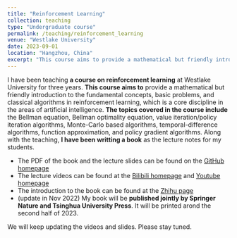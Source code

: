 ```yaml
---
title: "Reinforcement Learning"
collection: teaching
type: "Undergraduate course"
permalink: /teaching/reinforcement_learning
venue: "Westlake University"
date: 2023-09-01
location: "Hangzhou, China"
excerpt: "This course aims to provide a mathematical but friendly introduction to the fundamental concepts, basic problems, and classical algorithms in reinforcement learning, which is a core discipline in the areas of artificial intelligenc."
---
```


I have been teaching **a course on reinforcement learning** at Westlake University for three years. **This course aims to** provide a mathematical but friendly introduction to the fundamental concepts, basic problems, and classical algorithms in reinforcement learning, which is a core discipline in the areas of artificial intelligence. **The topics covered in the course include** the Bellman equation, Bellman optimality equation, value iteration/policy iteration algorithms, Monte-Carlo based algorithms, temporal-difference algorithms, function approximation, and policy gradient algorithms. Along with the teaching, **I have been writting a book** as the lecture notes for my students.

- The PDF of the book and the lecture slides can be found on the [GitHub homepage](https://github.com/MathFoundationRL/Book-Mathmatical-Foundation-of-Reinforcement-Learning)
- The lecture videos can be found at the [Bilibili homepage](https://space.bilibili.com/2044042934) and [Youtube homepage](https://www.youtube.com/channel/UCztGtS5YYiNv8x3pj9hLVgg/playlists)
- The introduction to the book can be found at the [Zhihu page](https://zhuanlan.zhihu.com/p/552853273) 
- (update in Nov 2022) My book will be **published jointly by Springer Nature and Tsinghua University Press**. It will be printed arond the second half of 2023.

We will keep updating the videos and slides. Please stay tuned.